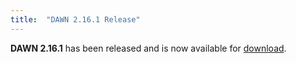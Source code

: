 ```yaml
---
title:  "DAWN 2.16.1 Release"
---
```

**DAWN 2.16.1** has been released and is now available for [download](downloads).



